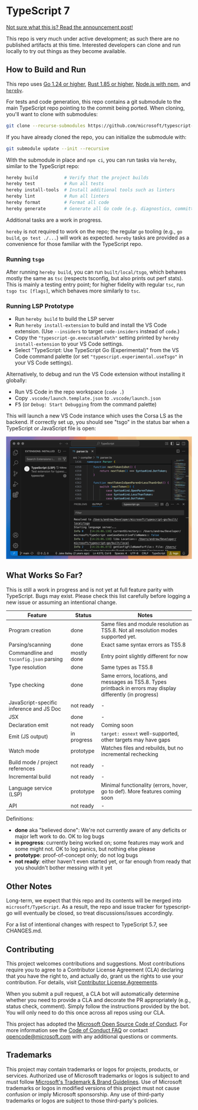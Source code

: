 # TypeScript 7

[Not sure what this is? Read the announcement post!](https://devblogs.microsoft.com/typescript/typescript-native-port/)

This repo is very much under active development; as such there are no published artifacts at this time.
Interested developers can clone and run locally to try out things as they become available.

## How to Build and Run

This repo uses [Go 1.24 or higher](https://go.dev/dl/), [Rust 1.85 or higher](https://www.rust-lang.org/tools/install), [Node.js with npm](https://nodejs.org/), and [`hereby`](https://www.npmjs.com/package/hereby).

For tests and code generation, this repo contains a git submodule to the main TypeScript repo pointing to the commit being ported.
When cloning, you'll want to clone with submodules:

```sh
git clone --recurse-submodules https://github.com/microsoft/typescript-go.git
```

If you have already cloned the repo, you can initialize the submodule with:

```sh
git submodule update --init --recursive
```

With the submodule in place and `npm ci`, you can run tasks via `hereby`, similar to the TypeScript repo:

```sh
hereby build          # Verify that the project builds
hereby test           # Run all tests
hereby install-tools  # Install additional tools such as linters
hereby lint           # Run all linters
hereby format         # Format all code
hereby generate       # Generate all Go code (e.g. diagnostics, committed to repo)
```

Additional tasks are a work in progress.

`hereby` is not required to work on the repo; the regular `go` tooling (e.g., `go build`, `go test ./...`) will work as expected.
`hereby` tasks are provided as a convenience for those familiar with the TypeScript repo.

### Running `tsgo`

After running `hereby build`, you can run `built/local/tsgo`, which behaves mostly the same as `tsc` (respects tsconfig, but also prints out perf stats).
This is mainly a testing entry point; for higher fidelity with regular `tsc`, run `tsgo tsc [flags]`, which behaves more similarly to `tsc`.

### Running LSP Prototype

* Run `hereby build` to build the LSP server
* Run `hereby install-extension` to build and install the VS Code extension. (Use `--insiders` to target `code-insiders` instead of `code`.)
* Copy the `"typescript-go.executablePath"` setting printed by `hereby install-extension` to your VS Code settings.
* Select "TypeScript: Use TypeScript Go (Experimental)" from the VS Code command palette (or set `"typescript.experimental.useTsgo"` in your VS Code settings).

Alternatively, to debug and run the VS Code extension without installing it globally:

* Run VS Code in the repo workspace (`code .`)
* Copy `.vscode/launch.template.json` to `.vscode/launch.json`
* <kbd>F5</kbd> (or `Debug: Start Debugging` from the command palette)

This will launch a new VS Code instance which uses the Corsa LS as the backend. If correctly set up, you should see "tsgo" in the status bar when a TypeScript or JavaScript file is open:

![LSP Prototype Screenshot](.github/ls-screenshot.png)


## What Works So Far?

This is still a work in progress and is not yet at full feature parity with TypeScript. Bugs may exist. Please check this list carefully before logging a new issue or assuming an intentional change.

| Feature | Status | Notes |
|---------|--------|-------|
| Program creation | done | Same files and module resolution as TS5.8. Not all resolution modes supported yet. |
| Parsing/scanning | done | Exact same syntax errors as TS5.8 |
| Commandline and `tsconfig.json` parsing | mostly done | Entry point slightly different for now |
| Type resolution | done | Same types as TS5.8 |
| Type checking | done | Same errors, locations, and messages as TS5.8. Types printback in errors may display differently (in progress) |
| JavaScript-specific inference and JS Doc | not ready | - |
| JSX | done | - |
| Declaration emit | not ready | Coming soon |
| Emit (JS output) | in progress | `target: esnext` well-supported, other targets may have gaps |
| Watch mode | prototype | Watches files and rebuilds, but no incremental rechecking |
| Build mode / project references | not ready | - |
| Incremental build | not ready | - |
| Language service (LSP) | prototype | Minimal functionality (errors, hover, go to def). More features coming soon |
| API | not ready | - |

Definitions:

 * **done** aka "believed done": We're not currently aware of any deficits or major left work to do. OK to log bugs
 * **in progress**: currently being worked on; some features may work and some might not. OK to log panics, but nothing else please
 * **prototype**: proof-of-concept only; do not log bugs
 * **not ready**: either haven't even started yet, or far enough from ready that you shouldn't bother messing with it yet

## Other Notes

Long-term, we expect that this repo and its contents will be merged into `microsoft/TypeScript`.
As a result, the repo and issue tracker for typescript-go will eventually be closed, so treat discussions/issues accordingly.

For a list of intentional changes with respect to TypeScript 5.7, see CHANGES.md.

## Contributing

This project welcomes contributions and suggestions.  Most contributions require you to agree to a
Contributor License Agreement (CLA) declaring that you have the right to, and actually do, grant us
the rights to use your contribution. For details, visit [Contributor License Agreements](https://cla.opensource.microsoft.com).

When you submit a pull request, a CLA bot will automatically determine whether you need to provide
a CLA and decorate the PR appropriately (e.g., status check, comment). Simply follow the instructions
provided by the bot. You will only need to do this once across all repos using our CLA.

This project has adopted the [Microsoft Open Source Code of Conduct](https://opensource.microsoft.com/codeofconduct/).
For more information see the [Code of Conduct FAQ](https://opensource.microsoft.com/codeofconduct/faq/) or
contact [opencode@microsoft.com](mailto:opencode@microsoft.com) with any additional questions or comments.

## Trademarks

This project may contain trademarks or logos for projects, products, or services. Authorized use of Microsoft
trademarks or logos is subject to and must follow
[Microsoft's Trademark & Brand Guidelines](https://www.microsoft.com/legal/intellectualproperty/trademarks/usage/general).
Use of Microsoft trademarks or logos in modified versions of this project must not cause confusion or imply Microsoft sponsorship.
Any use of third-party trademarks or logos are subject to those third-party's policies.
